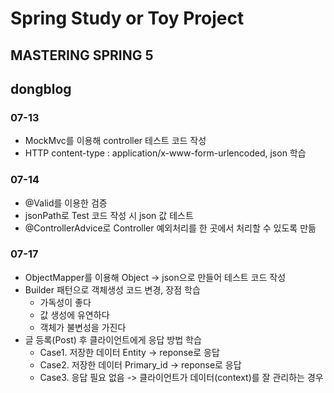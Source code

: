 # Spring Study or Toy Project
## MASTERING SPRING 5

## dongblog
### 07-13
 - MockMvc를 이용해 controller 테스트 코드 작성
 - HTTP content-type : application/x-www-form-urlencoded, json 학습
 
### 07-14
 - @Valid를 이용한 검증
 - jsonPath로 Test 코드 작성 시 json 값 테스트
 - @ControllerAdvice로 Controller 예외처리를 한 곳에서 처리할 수 있도록 만듦
 
### 07-17
 - ObjectMapper를 이용해 Object -> json으로 만들어 테스트 코드 작성
 - Builder 패턴으로 객체생성 코드 변경, 장점 학습
   - 가독성이 좋다
   - 값 생성에 유연하다
   - 객체가 불변성을 가진다
 - 글 등록(Post) 후 클라이언트에게 응답 방법 학습
   - Case1. 저장한 데이터 Entity -> reponse로 응답
   - Case2. 저장한 데이터 Primary_id -> reponse로 응답
   - Case3. 응답 필요 없음 -> 클라이언트가 데이터(context)를 잘 관리하는 경우
